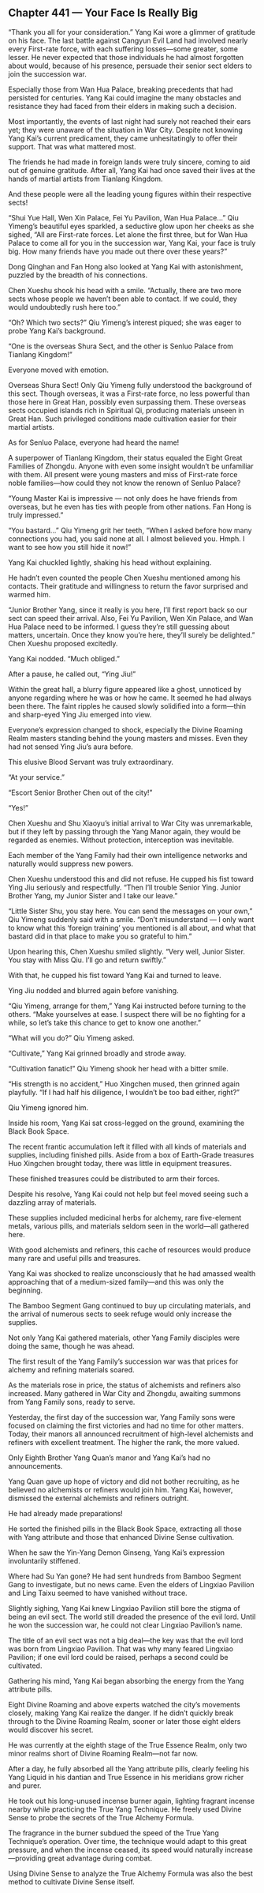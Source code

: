 ## Chapter 441 — Your Face Is Really Big

“Thank you all for your consideration.” Yang Kai wore a glimmer of gratitude on his face. The last battle against Cangyun Evil Land had involved nearly every First-rate force, with each suffering losses—some greater, some lesser. He never expected that those individuals he had almost forgotten about would, because of his presence, persuade their senior sect elders to join the succession war.

Especially those from Wan Hua Palace, breaking precedents that had persisted for centuries. Yang Kai could imagine the many obstacles and resistance they had faced from their elders in making such a decision.

Most importantly, the events of last night had surely not reached their ears yet; they were unaware of the situation in War City. Despite not knowing Yang Kai’s current predicament, they came unhesitatingly to offer their support. That was what mattered most.

The friends he had made in foreign lands were truly sincere, coming to aid out of genuine gratitude. After all, Yang Kai had once saved their lives at the hands of martial artists from Tianlang Kingdom.

And these people were all the leading young figures within their respective sects!

“Shui Yue Hall, Wen Xin Palace, Fei Yu Pavilion, Wan Hua Palace…” Qiu Yimeng’s beautiful eyes sparkled, a seductive glow upon her cheeks as she sighed, “All are First-rate forces. Let alone the first three, but for Wan Hua Palace to come all for you in the succession war, Yang Kai, your face is truly big. How many friends have you made out there over these years?”

Dong Qinghan and Fan Hong also looked at Yang Kai with astonishment, puzzled by the breadth of his connections.

Chen Xueshu shook his head with a smile. “Actually, there are two more sects whose people we haven’t been able to contact. If we could, they would undoubtedly rush here too.”

“Oh? Which two sects?” Qiu Yimeng’s interest piqued; she was eager to probe Yang Kai’s background.

“One is the overseas Shura Sect, and the other is Senluo Palace from Tianlang Kingdom!”

Everyone moved with emotion.

Overseas Shura Sect! Only Qiu Yimeng fully understood the background of this sect. Though overseas, it was a First-rate force, no less powerful than those here in Great Han, possibly even surpassing them. These overseas sects occupied islands rich in Spiritual Qi, producing materials unseen in Great Han. Such privileged conditions made cultivation easier for their martial artists.

As for Senluo Palace, everyone had heard the name!

A superpower of Tianlang Kingdom, their status equaled the Eight Great Families of Zhongdu. Anyone with even some insight wouldn’t be unfamiliar with them. All present were young masters and miss of First-rate force noble families—how could they not know the renown of Senluo Palace?

“Young Master Kai is impressive — not only does he have friends from overseas, but he even has ties with people from other nations. Fan Hong is truly impressed.”

“You bastard…” Qiu Yimeng grit her teeth, “When I asked before how many connections you had, you said none at all. I almost believed you. Hmph. I want to see how you still hide it now!”

Yang Kai chuckled lightly, shaking his head without explaining.

He hadn’t even counted the people Chen Xueshu mentioned among his contacts. Their gratitude and willingness to return the favor surprised and warmed him.

“Junior Brother Yang, since it really is you here, I’ll first report back so our sect can speed their arrival. Also, Fei Yu Pavilion, Wen Xin Palace, and Wan Hua Palace need to be informed. I guess they’re still guessing about matters, uncertain. Once they know you’re here, they’ll surely be delighted.” Chen Xueshu proposed excitedly.

Yang Kai nodded. “Much obliged.”

After a pause, he called out, “Ying Jiu!”

Within the great hall, a blurry figure appeared like a ghost, unnoticed by anyone regarding where he was or how he came. It seemed he had always been there. The faint ripples he caused slowly solidified into a form—thin and sharp-eyed Ying Jiu emerged into view.

Everyone’s expression changed to shock, especially the Divine Roaming Realm masters standing behind the young masters and misses. Even they had not sensed Ying Jiu’s aura before.

This elusive Blood Servant was truly extraordinary.

“At your service.”

“Escort Senior Brother Chen out of the city!”

“Yes!”

Chen Xueshu and Shu Xiaoyu’s initial arrival to War City was unremarkable, but if they left by passing through the Yang Manor again, they would be regarded as enemies. Without protection, interception was inevitable.

Each member of the Yang Family had their own intelligence networks and naturally would suppress new powers.

Chen Xueshu understood this and did not refuse. He cupped his fist toward Ying Jiu seriously and respectfully. “Then I’ll trouble Senior Ying. Junior Brother Yang, my Junior Sister and I take our leave.”

“Little Sister Shu, you stay here. You can send the messages on your own,” Qiu Yimeng suddenly said with a smile. “Don’t misunderstand — I only want to know what this ‘foreign training’ you mentioned is all about, and what that bastard did in that place to make you so grateful to him.”

Upon hearing this, Chen Xueshu smiled slightly. “Very well, Junior Sister. You stay with Miss Qiu. I’ll go and return swiftly.”

With that, he cupped his fist toward Yang Kai and turned to leave.

Ying Jiu nodded and blurred again before vanishing.

“Qiu Yimeng, arrange for them,” Yang Kai instructed before turning to the others. “Make yourselves at ease. I suspect there will be no fighting for a while, so let’s take this chance to get to know one another.”

“What will you do?” Qiu Yimeng asked.

“Cultivate,” Yang Kai grinned broadly and strode away.

“Cultivation fanatic!” Qiu Yimeng shook her head with a bitter smile.

“His strength is no accident,” Huo Xingchen mused, then grinned again playfully. “If I had half his diligence, I wouldn’t be too bad either, right?”

Qiu Yimeng ignored him.

Inside his room, Yang Kai sat cross-legged on the ground, examining the Black Book Space.

The recent frantic accumulation left it filled with all kinds of materials and supplies, including finished pills. Aside from a box of Earth-Grade treasures Huo Xingchen brought today, there was little in equipment treasures.

These finished treasures could be distributed to arm their forces.

Despite his resolve, Yang Kai could not help but feel moved seeing such a dazzling array of materials.

These supplies included medicinal herbs for alchemy, rare five-element metals, various pills, and materials seldom seen in the world—all gathered here.

With good alchemists and refiners, this cache of resources would produce many rare and useful pills and treasures.

Yang Kai was shocked to realize unconsciously that he had amassed wealth approaching that of a medium-sized family—and this was only the beginning.

The Bamboo Segment Gang continued to buy up circulating materials, and the arrival of numerous sects to seek refuge would only increase the supplies.

Not only Yang Kai gathered materials, other Yang Family disciples were doing the same, though he was ahead.

The first result of the Yang Family’s succession war was that prices for alchemy and refining materials soared.

As the materials rose in price, the status of alchemists and refiners also increased. Many gathered in War City and Zhongdu, awaiting summons from Yang Family sons, ready to serve.

Yesterday, the first day of the succession war, Yang Family sons were focused on claiming the first victories and had no time for other matters. Today, their manors all announced recruitment of high-level alchemists and refiners with excellent treatment. The higher the rank, the more valued.

Only Eighth Brother Yang Quan’s manor and Yang Kai’s had no announcements.

Yang Quan gave up hope of victory and did not bother recruiting, as he believed no alchemists or refiners would join him. Yang Kai, however, dismissed the external alchemists and refiners outright.

He had already made preparations!

He sorted the finished pills in the Black Book Space, extracting all those with Yang attribute and those that enhanced Divine Sense cultivation.

When he saw the Yin-Yang Demon Ginseng, Yang Kai’s expression involuntarily stiffened.

Where had Su Yan gone? He had sent hundreds from Bamboo Segment Gang to investigate, but no news came. Even the elders of Lingxiao Pavilion and Ling Taixu seemed to have vanished without trace.

Slightly sighing, Yang Kai knew Lingxiao Pavilion still bore the stigma of being an evil sect. The world still dreaded the presence of the evil lord. Until he won the succession war, he could not clear Lingxiao Pavilion’s name.

The title of an evil sect was not a big deal—the key was that the evil lord was born from Lingxiao Pavilion. That was why many feared Lingxiao Pavilion; if one evil lord could be raised, perhaps a second could be cultivated.

Gathering his mind, Yang Kai began absorbing the energy from the Yang attribute pills.

Eight Divine Roaming and above experts watched the city’s movements closely, making Yang Kai realize the danger. If he didn’t quickly break through to the Divine Roaming Realm, sooner or later those eight elders would discover his secret.

He was currently at the eighth stage of the True Essence Realm, only two minor realms short of Divine Roaming Realm—not far now.

After a day, he fully absorbed all the Yang attribute pills, clearly feeling his Yang Liquid in his dantian and True Essence in his meridians grow richer and purer.

He took out his long-unused incense burner again, lighting fragrant incense nearby while practicing the True Yang Technique. He freely used Divine Sense to probe the secrets of the True Alchemy Formula.

The fragrance in the burner subdued the speed of the True Yang Technique’s operation. Over time, the technique would adapt to this great pressure, and when the incense ceased, its speed would naturally increase—providing great advantage during combat.

Using Divine Sense to analyze the True Alchemy Formula was also the best method to cultivate Divine Sense itself.